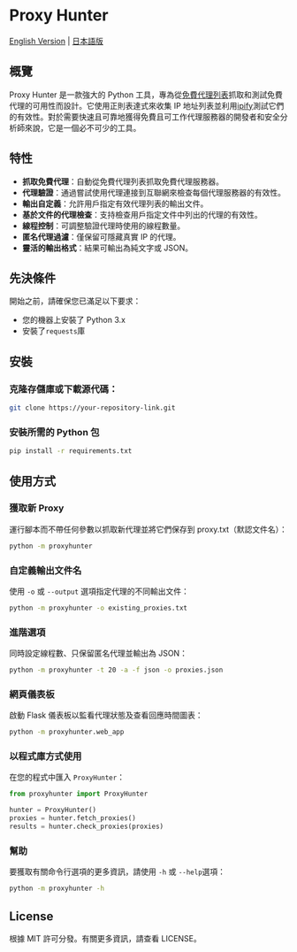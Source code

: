 # Proxy Hunter

[English Version](README.md) | [日本語版](README.ja.md)

## 概覽

Proxy Hunter 是一款強大的 Python 工具，專為從[免費代理列表](https://free-proxy-list.net/)抓取和測試免費代理的可用性而設計。它使用正則表達式來收集 IP 地址列表並利用[ipify](https://www.ipify.org/)測試它們的有效性。對於需要快速且可靠地獲得免費且可工作代理服務器的開發者和安全分析師來說，它是一個必不可少的工具。

## 特性

- **抓取免費代理**：自動從免費代理列表抓取免費代理服務器。
- **代理驗證**：通過嘗試使用代理連接到互聯網來檢查每個代理服務器的有效性。
- **輸出自定義**：允許用戶指定有效代理列表的輸出文件。
- **基於文件的代理檢查**：支持檢查用戶指定文件中列出的代理的有效性。
- **線程控制**：可調整驗證代理時使用的線程數量。
- **匿名代理過濾**：僅保留可隱藏真實 IP 的代理。
- **靈活的輸出格式**：結果可輸出為純文字或 JSON。

## 先決條件

開始之前，請確保您已滿足以下要求：

- 您的機器上安裝了 Python 3.x
- 安裝了`requests`庫

## 安裝

### 克隆存儲庫或下載源代碼：

```bash
git clone https://your-repository-link.git
```

### 安裝所需的 Python 包

```bash
pip install -r requirements.txt
```

## 使用方式

### 獲取新 Proxy

運行腳本而不帶任何參數以抓取新代理並將它們保存到 proxy.txt（默認文件名）：

```bash
python -m proxyhunter
```

### 自定義輸出文件名

使用 `-o` 或 `--output` 選項指定代理的不同輸出文件：

```bash
python -m proxyhunter -o existing_proxies.txt
```

### 進階選項

同時設定線程數、只保留匿名代理並輸出為 JSON：

```bash
python -m proxyhunter -t 20 -a -f json -o proxies.json
```

### 網頁儀表板

啟動 Flask 儀表板以監看代理狀態及查看回應時間圖表：

```bash
python -m proxyhunter.web_app
```

### 以程式庫方式使用

在您的程式中匯入 `ProxyHunter`：

```python
from proxyhunter import ProxyHunter

hunter = ProxyHunter()
proxies = hunter.fetch_proxies()
results = hunter.check_proxies(proxies)
```

### 幫助

要獲取有關命令行選項的更多資訊，請使用 `-h` 或 `--help`選項：

```bash
python -m proxyhunter -h
```

## License

根據 MIT 許可分發。有關更多資訊，請查看 LICENSE。
